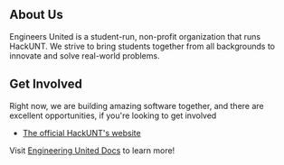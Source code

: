 ## About Us

Engineers United is a student-run, non-profit organization that runs HackUNT. We strive to bring students together from all backgrounds to innovate and solve real-world problems.

## Get Involved

Right now, we are building amazing software together, and there are excellent opportunities, if you're looking to get involved

* [The official HackUNT's website](https://github.com/Engineers-United/Website)

Visit [Engineering United Docs](https://engineers-united.github.io) to learn more!
